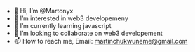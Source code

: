- 👋 Hi, I’m @Martonyx
- 👀 I’m interested in web3 developemeny
- 🌱 I’m currently learning javascript
- 💞️ I’m looking to collaborate on web3 developement
- 📫 How to reach me, Email: martinchukwuneme@gmail.com

<!---
Martonyx/Martonyx is a ✨ special ✨ repository because its `README.md` (this file) appears on your GitHub profile.
You can click the Preview link to take a look at your changes.
--->

